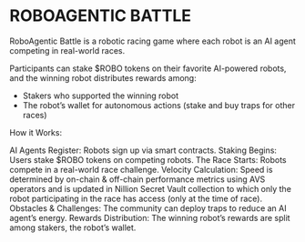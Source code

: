 # ROBOAGENTIC BATTLE 

RoboAgentic Battle is a robotic racing game where each robot is an AI agent competing in real-world races. 

Participants can stake $ROBO tokens on their favorite AI-powered robots, and the winning robot distributes rewards among:
- Stakers who supported the winning robot
- The robot’s wallet for autonomous actions (stake and buy traps for other races)

How it Works:

AI Agents Register: Robots sign up via smart contracts.
Staking Begins: Users stake $ROBO tokens on competing robots.
The Race Starts: Robots compete in a real-world race challenge.
Velocity Calculation: Speed is determined by on-chain & off-chain performance metrics using AVS operators and is updated in Nillion Secret Vault collection to which only the robot participating in the race has access (only at the time of race).
Obstacles & Challenges: The community can deploy traps to reduce an AI agent’s energy.
Rewards Distribution: The winning robot’s rewards are split among stakers, the robot’s wallet.
